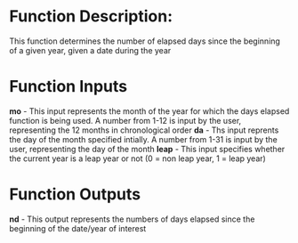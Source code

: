 # Function Description: 
This function determines the number of elapsed days since the beginning of a given year, given a date during the year

# Function Inputs

**mo** - This input represents the month of the year for which the days elapsed function is being used. A number from 1-12 is input by the user, representing the 12 months in chronological order
**da** - Ths input reprents the day of the month specified intially. A number from 1-31 is input by the user, representing the day of the month
**leap** - This input specifies whether the current year is a leap year or not (0 = non leap year, 1 = leap year)

# Function Outputs 

**nd** - This output represents the numbers of days elapsed since the beginning of the date/year of interest
